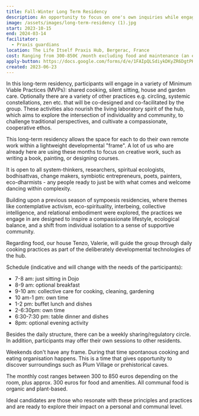 ```yaml
---
title: Fall-Winter Long Term Residency
description: An opportunity to focus on one's own inquiries while engaging in conscious community practices held by a lightweight developmental frame. Running from October 2023 through March 2024, participation is open, with stays ranging from two weeks up to the full five months.
image: /assets/images/long-term-residency (1).jpg
start: 2023-10-15
end: 2024-03-14
facilitator:
  - Praxis guardians
location: The Life Itself Praxis Hub, Bergerac, France
cost: Ranging from 300-850€ /month excluding food and maintenance (an extra approx. €300 a month)
apply-button: https://docs.google.com/forms/d/e/1FAIpQLSdiykDKyZR6DgtPKeYuNePy9sWc-qkIc4BVfKBRjkFWKvFp-g/viewform
created: 2023-06-23
---
```


In this long-term residency, participants will engage in a variety of Minimum Viable Practices (MVPs): shared cooking, silent sitting, house and garden care. Optionally there are a variety of other practices e.g. circling, systemic constellations, zen etc. that will be co-designed and co-facilitated by the group. These activities also nourish the living laboratory spirit of the hub, which aims to explore the intersection of individuality and community, to challenge traditional perspectives, and cultivate a compassionate, cooperative ethos.

This long-term residency allows the space for each to do their own remote work within a lightweight developmental "frame". A lot of us who are already here are using these months to focus on creative work, such as writing a book, painting, or designing courses.

It is open to all system-thinkers, researchers, spiritual ecologists, bodhisattvas, change makers, symbiotic entrepreneurs, poets, painters, eco-dharmists - any people ready to just be with what comes and welcome dancing within complexity.


Building upon a previous season of sympoesis residencies, where themes like contemplative activism, eco-spirituality, interbeing, collective intelligence, and relational embodiment were explored, the practices we engage in are designed to inspire a compassionate lifestyle, ecological balance, and a shift from individual isolation to a sense of supportive community. 

Regarding food, our house Tenzo, Valerie, will guide the group through daily cooking practices as part of the deliberately developmental technologies of the hub. 


Schedule (indicative and will change with the needs of the participants):

- 7-8 am: just sitting in Dojo 
- 8-9 am: optional breakfast 
- 9-10 am: collective care for cooking, cleaning, gardening
- 10 am-1 pm: own time
- 1-2 pm: buffet lunch and dishes
- 2-6:30pm: own time
- 6:30-7:30 pm: table dinner and dishes
- 8pm: optional evening activity 

Besides the daily structure, there can be a weekly sharing/regulatory circle. In addition, participants may offer their own sessions to other residents.

Weekends don't have any frame. During that time spontanous cooking and eating organisation happens. This is a time that gives opportunity to discover surroundings such as Plum Village or prehistorical caves. 

The monthly cost  ranges between 300 to 850 euros depending on the room, plus approx. 300 euros for food and amenities. All communal food is organic and plant-based.

Ideal candidates are those who resonate with these principles and practices and are ready to explore their impact on a personal and communal level.
